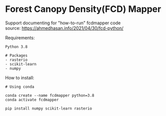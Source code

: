 # Forest Canopy Density(FCD) Mapper

Support documenting for "how-to-run" fcdmapper code  
source: https://ahmedhasan.info/2021/04/30/fcd-python/

Requirements:

    Python 3.8
    
    # Packages
    - rasterio
    - scikit-learn
    - numpy


How to install:

    # Using conda

    conda create --name fcdmapper python=3.8
    conda activate fcdmapper

    pip install numpy scikit-learn rasterio
